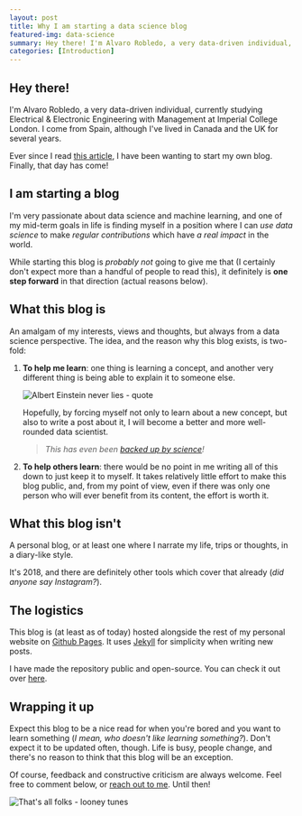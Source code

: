 ```yaml
---
layout: post
title: Why I am starting a data science blog
featured-img: data-science
summary: Hey there! I'm Alvaro Robledo, a very data-driven individual, currently studying Electrical & Electronic Engineering with Management at Imperial College London. I'm interested in data science and machine learning. Read more to find out!
categories: [Introduction]
---
```


## Hey there!

I'm Alvaro Robledo, a very data-driven individual, currently studying Electrical & Electronic Engineering with Management at Imperial College London. I come from Spain, although I've lived in Canada and the UK for several years.

Ever since I read [this article](https://medium.com/@racheltho/why-you-yes-you-should-blog-7d2544ac1045), I have been wanting to start my own blog. Finally, that day has come!

## I am starting a blog

I'm very passionate about data science and machine learning, and one of my mid-term goals in life is finding myself in a position where I can *use data science* to make *regular contributions* which have *a real impact* in the world.

While starting this blog is *probably not* going to give me that (I certainly don't expect more than a handful of people to read this), it definitely is **one step forward** in that direction (actual reasons below).

## What this blog is

An amalgam of my interests, views and thoughts, but always from a data science perspective. The idea, and the reason why this blog exists, is two-fold:

1. **To help me learn**: one thing is learning a concept, and another very different thing is being able to explain it to someone else.

	![Albert Einstein never lies - quote](https://alvarorobledo.com/assets/img/posts_contents/einstein-quote.jpg "Albert Einstain never lies")

	Hopefully, by forcing myself not only to learn about a new concept, but also to write a post about it, I will become a better and more well-rounded data scientist.

	> _This has even been [backed up by science](http://ideas.time.com/2011/11/30/the-protege-effect/)!_

2. **To help others learn**: there would be no point in me writing all of this down to just keep it to myself. It takes relatively little effort to make this blog public, and, from my point of view, even if there was only one person who will ever benefit from its content, the effort is worth it.

## What this blog isn't

A personal blog, or at least one where I narrate my life, trips or thoughts, in a diary-like style.

It's 2018, and there are definitely other tools which cover that already (*did anyone say Instagram?*).

## The logistics

This blog is (at least as of today) hosted alongside the rest of my personal website on [Github Pages](https://pages.github.com/). It uses [Jekyll](https://jekyllrb.com/) for simplicity when writing new posts.

I have made the repository public and open-source. You can check it out over [here](https://github.com/alvarorobledo/alvarorobledo.com).

## Wrapping it up

Expect this blog to be a nice read for when you're bored and you want to learn something (*I mean, who doesn't like learning something?*). Don't expect it to be updated often, though. Life is busy, people change, and there's no reason to think that this blog will be an exception.

Of course, feedback and constructive criticism are always welcome. Feel free to comment below, or [reach out to me](https://alvarorobledo.com/contact "Contact Me"). Until then!

![That's all folks - looney tunes](https://alvarorobledo.com/assets/img/posts_contents/thats-all-folks.jpg "That's all folks!")
